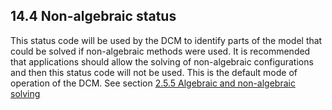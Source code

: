 ## 14.4 Non-algebraic status

This status code will be used by the DCM to identify parts of the model that could be solved if non-algebraic methods were used. 
It is recommended that applications should allow the solving of non-algebraic configurations and then this status code will not be used. 
This is the default mode of operation of the DCM. 
See section [2.5.5 Algebraic and non-algebraic solving](2.5._Evaluating_the_model.md)


